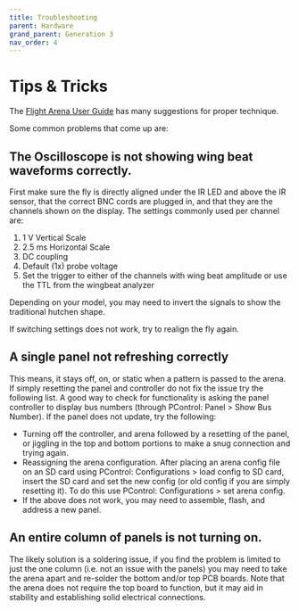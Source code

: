 ```yaml
---
title: Troubleshooting
parent: Hardware
grand_parent: Generation 3
nav_order: 4
---
```


# Tips & Tricks

The [Flight Arena User Guide](https://github.com/reiserlab/Panel-G3-Software/blob/master/resources/flight_simulator_user_guide3.doc) has many suggestions for proper technique.

Some common problems that come up are:

## The Oscilloscope is not showing wing beat waveforms correctly. 

First make sure the fly is directly aligned under the IR LED and above the IR sensor, that the correct BNC cords are plugged in, and that they are the channels shown on the display. The settings commonly used per channel are:
1. 1 V Vertical Scale
1. 2.5 ms Horizontal Scale
1. DC coupling
1. Default (1x) probe voltage
1. Set the trigger to either of the channels with wing beat amplitude or use the TTL from the wingbeat analyzer

Depending on your model, you may need to invert the signals to show the traditional hutchen shape.

If switching settings does not work, try to realign the fly again. 

## A single panel not refreshing correctly 

This means, it stays off, on, or static when a pattern is passed to the arena. If simply resetting the panel and controller do not fix the issue try the following list. A good way to check for functionality is asking the panel controller to display bus numbers (through PControl: Panel > Show Bus Number). If the panel does not update, try the following:

- Turning off the controller, and arena followed by a resetting of the panel, or jiggling in the top and bottom portions to make a snug connection and trying again.
- Reassigning the arena configuration. After placing an arena config file on an SD card using PControl: Configurations > load config to SD card, insert the SD card and set the new config (or old config if you are simply resetting it). To do this use PControl: Configurations > set arena config.
- If the above does not work, you may need to assemble, flash, and address a new panel. 

## An entire column of panels is not turning on.

The likely solution is a soldering issue, if you find the problem is limited to just the one column (i.e. not an issue with the panels) you may need to take the arena apart and re-solder the bottom and/or top PCB boards. Note that the arena does not require the top board to function, but it may aid in stability and establishing solid electrical connections. 